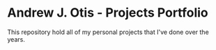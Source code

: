 # Andrew J. Otis - Projects Portfolio
This repository hold all of my personal projects that I've done over the years. 
